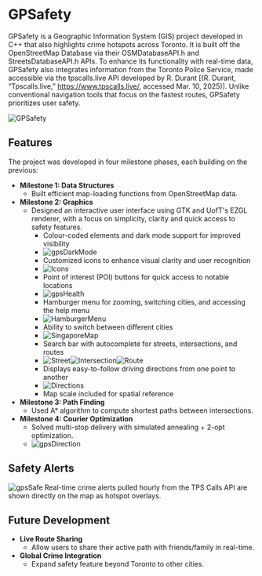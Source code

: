 # GPSafety
GPSafety is a Geographic Information System (GIS) project developed in C++ that also highlights crime hotspots across Toronto. It is built off the OpenStreetMap Database via their OSMDatabaseAPI.h and StreetsDatabaseAPI.h APIs. To enhance its functionality with real-time data, GPSafety also integrates information from the Toronto Police Service, made accessible via the tpscalls.live API developed by R. Durant [(R. Durant, “Tpscalls.live,” https://www.tpscalls.live/, accessed Mar. 10, 2025)]. Unlike conventional navigation tools that focus on the fastest routes, GPSafety prioritizes user safety.

![GPSafety](https://github.com/user-attachments/assets/c467b640-9c80-4920-adc8-99503e42121e)

## Features
The project was developed in four milestone phases, each building on the previous:
- **Milestone 1: Data Structures**
  - Built efficient map-loading functions from OpenStreetMap data.
- **Milestone 2: Graphics**
  - Designed an interactive user interface using GTK and UofT's EZGL renderer, with a focus on simplicity, clarity and quick access to safety features.
    - Colour-coded elements and dark mode support for improved visibility
    - ![gpsDarkMode](https://github.com/user-attachments/assets/543b183b-15d0-42e9-bf01-913d6232987e)
    - Customized icons to enhance visual clarity and user recognition
    - ![Icons](https://github.com/user-attachments/assets/fb3952c7-b0ac-43f4-98ef-83ccefa0a88a)
    - Point of interest (POI) buttons for quick access to notable locations
    - ![gpsHealth](https://github.com/user-attachments/assets/d2e06894-c03e-46e5-a5c5-010a70a15e8e)
    - Hamburger menu for zooming, switching cities, and accessing the help menu
    - ![HamburgerMenu](https://github.com/user-attachments/assets/f35633eb-20a6-4447-932e-63b7398c0327)
    - Ability to switch between different cities
    - ![SingaporeMap](https://github.com/user-attachments/assets/8efbddb6-60ee-4e0d-b2f1-e7d7ed94c065)
    - Search bar with autocomplete for streets, intersections, and routes
    - ![Street](https://github.com/user-attachments/assets/3ca572ed-b47d-4bdb-927c-a1405137afa9)![Intersection](https://github.com/user-attachments/assets/66d43dfe-46dc-4dda-b564-a84968a5c139)![Route](https://github.com/user-attachments/assets/f72b6f73-d0c9-48ac-92be-fa8b96fcc5cd)
    - Displays easy-to-follow driving directions from one point to another
    - ![Directions](https://github.com/user-attachments/assets/d6fd492b-8fd6-4259-b9c9-7a966821fef4)
    - Map scale included for spatial reference
- **Milestone 3: Path Finding**
  - Used A* algorithm to compute shortest paths between intersections.
- **Milestone 4: Courier Optimization**
  - Solved multi-stop delivery with simulated annealing + 2-opt optimization.
  - ![gpsDirection](https://github.com/user-attachments/assets/25104513-9361-4b5b-be48-60790122c789)

## Safety Alerts
![gpsSafe](https://github.com/user-attachments/assets/93e94ebb-c9cf-4ad9-92b5-0e99ce584a68)
Real-time crime alerts pulled hourly from the TPS Calls API are shown directly on the map as hotspot overlays.

## Future Development
- **Live Route Sharing**
  - Allow users to share their active path with friends/family in real-time.
- **Global Crime Integration**
  - Expand safety feature beyond Toronto to other cities.
